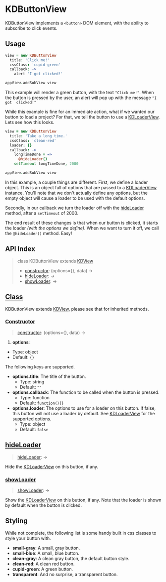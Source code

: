 
# KDButtonView

KDButtonView implements a `<button>` DOM element, with the ability to subscribe 
to click events.

## Usage

```coffee
view = new KDButtonView
  title: 'Click me!'
  cssClass: 'cupid-green'
  callback: ->
    alert 'I got clicked!'

appView.addSubView view
```

This example will render a green button, with the text `"Click me!"`. When the 
button is pressed by the user, an alert will pop up with the message `"I got 
clicked!"`

While this example is fine for an immediate action, what if we wanted our 
button to load a project? For that, we tell the button to use a 
[KDLoaderView](./kdloaderview.md). Lets see how this looks.

```coffee
view = new KDButtonView
  title: 'Take a long time.'
  cssClass: 'clean-red'
  loader: {}
  callback: ->
    longTimeDone = =>
      @hideLoader()
    setTimeout longTimeDone, 2000

appView.addSubView view
```

In this example, a couple things are different. First, we define a loader 
object. This is an object full of options that are passed to a 
[KDLoaderView](./kdloaderview.md) instance. You'll note that we don't actually 
define any options, but the empty object will cause a loader to be used with 
the default options.

Secondly, in our callback we turn the loader off with the 
[hideLoader](#hideloader) method, after a `setTimeout` of 2000.

The end result of these changes is that when our button is clicked, it starts 
the loader *(with the options we define)*. When we want to turn it off, we call 
the `@hideLoader()` method. Easy!

## API Index

> class KDButtonView extends [KDView][kdview]
> - [constructor](#constructor): (options={}, data) ->
> - [hideLoader](#hideloader): ->
> - [showLoader](#showloader): ->

## [Class](https://github.com/koding/kd/blob/master/src/components/buttons/buttonview.coffee#L4)

KDButtonView extends [KDView][kdview], please see that for inherited methods.

### [Constructor](https://github.com/koding/kd/blob/master/src/components/buttons/buttonview.coffee#L6)
> [constructor](#constructor): (options={}, data) ->

1. **options**:
  - Type: object
  - Default: `{}`

  The following keys are supported.

  - **options.title**: The title of the button.
    - Type: string
    - Default: `""`
  - **options.callback**: The function to be called when the button is pressed.
    - Type: function
    - Default: `function(){}`
  - **options.loader**: The options to use for a loader on this button. If 
    false, this button will not use a loader by default. See 
[KDLoaderView](./kdloaderview.md) for the supported options.
    - Type: object
    - Default: `false`

## [hideLoader](https://github.com/koding/kd/blob/master/src/components/buttons/buttonview.coffee#L121)
> [hideLoader](#hideloader): ->

Hide the [KDLoaderView][kdloaderview] on this button, if any.

### [showLoader](https://github.com/koding/kd/blob/master/src/components/buttons/buttonview.coffee#L115)
> [showLoader](#showloader): ->

Show the [KDLoaderView][kdloaderview] on this button, if any. Note that the 
loader is shown by default when the button is clicked.

## Styling

While not complete, the following list is some handy built in css classes to 
style your button with.

- **small-gray**: A small, gray button.
- **small-blue**: A small, blue button.
- **clean-gray**: A clean gray button, the default button style.
- **clean-red**: A clean red button.
- **cupid-green**: A green button.
- **transparent**: And no surprise, a transparent button.




[kdview]: ./kdview.md
[kdloaderview]: ./kdloaderview.md
